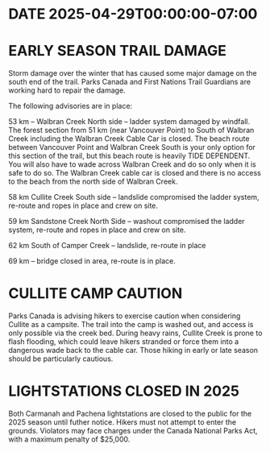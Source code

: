 # DATE 2025-04-29T00:00:00-07:00

# EARLY SEASON TRAIL DAMAGE
Storm damage over the winter that has caused some major damage on the south end of the trail. Parks Canada and First Nations Trail Guardians are working hard to repair the damage. 

The following advisories are in place:

53 km – Walbran Creek North side – ladder system damaged by windfall. The forest section from 51 km (near Vancouver Point) to South of Walbran Creek including the Walbran Creek Cable Car is closed. The beach route between Vancouver Point and Walbran Creek South is your only option for this section of the trail, but this beach route is heavily TIDE DEPENDENT. You will also have to wade across Walbran Creek and do so only when it is safe to do so. The Walbran Creek cable car is closed and there is no access to the beach from the north side of Walbran Creek.

58 km Cullite Creek South side – landslide compromised the ladder system, re-route and ropes in place and crew on site.

59 km Sandstone Creek North Side – washout compromised the ladder system, re-route and ropes in place and crew on site.

62 km South of Camper Creek – landslide, re-route in place

69 km – bridge closed in area, re-route is in place.

# CULLITE CAMP CAUTION
Parks Canada is advising hikers to exercise caution when considering Cullite as a campsite. The trail into the camp is washed out, and access is only possible via the creek bed. During heavy rains, Cullite Creek is prone to flash flooding, which could leave hikers stranded or force them into a dangerous wade back to the cable car. Those hiking in early or late season should be particularly cautious.

#  LIGHTSTATIONS CLOSED IN 2025
Both Carmanah and Pachena lightstations are closed to the public for the 2025 season until futher notice. Hikers must not attempt to enter the grounds. Violators may face charges under the Canada National Parks Act, with a maximum penalty of $25,000.

